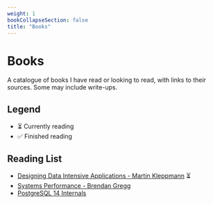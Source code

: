 ```yaml
---
weight: 1
bookCollapseSection: false
title: "Books"
---
```

# Books

A catalogue of books I have read or looking to read, with links to their sources. Some may include write-ups.

## Legend
- ⏳ Currently reading
- ✅ Finished reading

## Reading List
- [Designing Data Intensive Applications - Martin Kleppmann](https://www.oreilly.com/library/view/designing-data-intensive-applications/9781098119058/) ⏳
- [Systems Performance - Brendan Gregg](https://www.brendangregg.com/systems-performance-2nd-edition-book.html)
- [PostgreSQL 14 Internals](https://edu.postgrespro.com/postgresql_internals-14_en.pdf)
